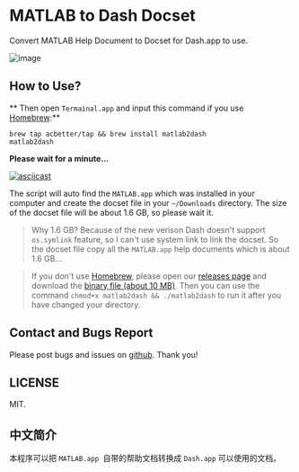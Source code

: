 # MATLAB to Dash Docset

Convert MATLAB Help Document to Docset for Dash.app to use.

![image](https://user-images.githubusercontent.com/13360124/32131274-a56a475e-bbdc-11e7-81e0-c17ed5be342a.png)

## How to Use?

** Then open `Termainal.app` and input this command if you use [Homebrew](https://brew.sh/):**

```shell
brew tap acbetter/tap && brew install matlab2dash
matlab2dash
```

**Please wait for a minute...**

[![asciicast](https://asciinema.org/a/187769.png)](https://asciinema.org/a/187769)

The script will auto find the `MATLAB.app` which was installed in your computer and create the docset file in your `~/Downloads` directory. The size of the docset file will be about 1.6 GB, so please wait it.

> Why 1.6 GB? Because of the new verison Dash doesn't support `os.symlink` feature, so I can't use system link to link the docset. So the docset file copy all the `MATLAB.app` help documents which is about 1.6 GB...

> If you don't use [Homebrew](https://brew.sh/), please open our [releases page](https://github.com/acbetter/matlab2dash/releases) and download the [binary file (about 10 MB)](https://github.com/acbetter/matlab2dash/releases/download/v1.2/matlab2dash). Then you can use the command `chmod+x matlab2dash && ./matlab2dash` to run it after you have changed your directory.

## Contact and Bugs Report

Please post bugs and issues on [github](https://github.com/acbetter/matlab2dash/issues). Thank you!

## LICENSE

MIT.

## 中文简介

本程序可以把 `MATLAB.app `自带的帮助文档转换成 `Dash.app` 可以使用的文档。
